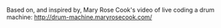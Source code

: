 Based on, and inspired by, Mary Rose Cook's video of live coding a drum machine: http://drum-machine.maryrosecook.com/